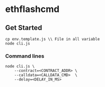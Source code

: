 # ethflashcmd

## Get Started

```shell
cp env.template.js \\ File in all variable
node cli.js
```


### Command lines

```shell
node cli.js \
    --contract=<CONTRACT_ADDR> \
    --calldata=<CALLDATA_CMD>  \
    --delay=<DELAY_IN_MS>  

```

